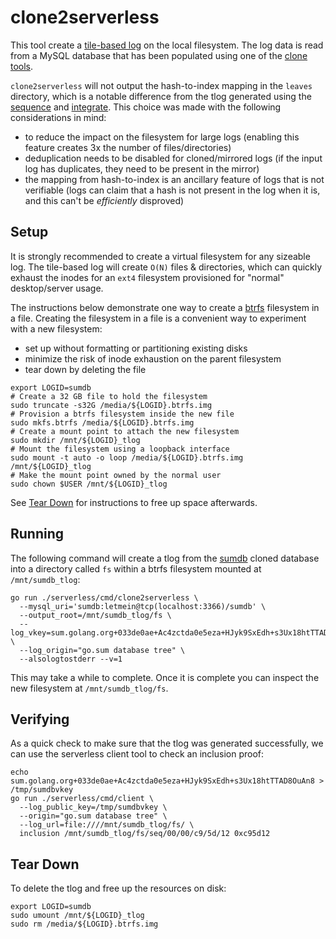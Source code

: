 # clone2serverless

This tool create a [tile-based log](https://research.swtch.com/tlog#tiling_a_log) on the local filesystem.
The log data is read from a MySQL database that has been populated using one of the [clone tools](../../../clone/cmd/).

`clone2serverless` will not output the hash-to-index mapping in the `leaves` directory, which is a notable difference from the tlog generated using the [sequence](../sequence/) and [integrate](../integrate/).
This choice was made with the following considerations in mind:

* to reduce the impact on the filesystem for large logs (enabling this feature creates 3x the number of files/directories)
* deduplication needs to be disabled for cloned/mirrored logs (if the input log has duplicates, they need to be present in the mirror)
* the mapping from hash-to-index is an ancillary feature of logs that is not verifiable (logs can claim that a hash is not present in the log when it is, and this can't be _efficiently_ disproved)

## Setup

It is strongly recommended to create a virtual filesystem for any sizeable log.
The tile-based log will create `O(N)` files & directories, which can quickly exhaust the inodes for an `ext4` filesystem provisioned for "normal" desktop/server usage.

The instructions below demonstrate one way to create a [btrfs](https://btrfs.readthedocs.io/en/latest/) filesystem in a file.
Creating the filesystem in a file is a convenient way to experiment with a new filesystem:
 - set up without formatting or partitioning existing disks
 - minimize the risk of inode exhaustion on the parent filesystem
 - tear down by deleting the file

```shell
export LOGID=sumdb
# Create a 32 GB file to hold the filesystem
sudo truncate -s32G /media/${LOGID}.btrfs.img
# Provision a btrfs filesystem inside the new file
sudo mkfs.btrfs /media/${LOGID}.btrfs.img
# Create a mount point to attach the new filesystem
sudo mkdir /mnt/${LOGID}_tlog
# Mount the filesystem using a loopback interface
sudo mount -t auto -o loop /media/${LOGID}.btrfs.img /mnt/${LOGID}_tlog
# Make the mount point owned by the normal user
sudo chown $USER /mnt/${LOGID}_tlog
```

See [Tear Down](#tear-down) for instructions to free up space afterwards.

## Running

The following command will create a tlog from the [sumdb](../../../clone/cmd/sumdbclone/) cloned database into a directory called `fs` within a btrfs filesystem mounted at `/mnt/sumdb_tlog`:

```shell
go run ./serverless/cmd/clone2serverless \
  --mysql_uri='sumdb:letmein@tcp(localhost:3366)/sumdb' \
  --output_root=/mnt/sumdb_tlog/fs \
  --log_vkey=sum.golang.org+033de0ae+Ac4zctda0e5eza+HJyk9SxEdh+s3Ux18htTTAD8OuAn8 \
  --log_origin="go.sum database tree" \
  --alsologtostderr --v=1
```

This may take a while to complete.
Once it is complete you can inspect the new filesystem at `/mnt/sumdb_tlog/fs`.

## Verifying

As a quick check to make sure that the tlog was generated successfully, we can use the serverless client tool to check an inclusion proof:

```shell
echo sum.golang.org+033de0ae+Ac4zctda0e5eza+HJyk9SxEdh+s3Ux18htTTAD8OuAn8 > /tmp/sumdbvkey
go run ./serverless/cmd/client \
  --log_public_key=/tmp/sumdbvkey \
  --origin="go.sum database tree" \
  --log_url=file:////mnt/sumdb_tlog/fs/ \
  inclusion /mnt/sumdb_tlog/fs/seq/00/00/c9/5d/12 0xc95d12
```

## Tear Down

To delete the tlog and free up the resources on disk:

```shell
export LOGID=sumdb
sudo umount /mnt/${LOGID}_tlog
sudo rm /media/${LOGID}.btrfs.img
```
